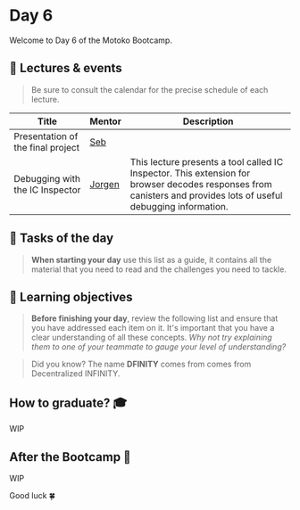 # Day 6
Welcome to Day 6 of the Motoko Bootcamp.

## 🍿 Lectures & events
> Be sure to consult the calendar for the precise schedule of each lecture.

| Title | Mentor |  Description |
|-----------------|-----------------|-----------------|
 Presentation of the final project | <a href="https://twitter.com/seb_icp" target="_blank"> Seb </a> | 
| Debugging with the IC Inspector | <a href="https://twitter.com/Jorgenbuilder" target="_blank"> Jorgen </a> | This lecture presents a tool called IC Inspector. This extension for browser decodes responses from canisters and provides lots of useful debugging information.
##  🧭 Tasks of the day
> **When starting your day** use this list as a guide, it contains all the material that you need to read and the challenges you need to tackle.

## 🎯 Learning objectives
> **Before finishing your day**, review the following list and ensure that you have addressed each item on it. It's important that you have a clear understanding of all these concepts. <i> Why not try explaining them to one of your teammate to gauge your level of understanding? </i>

> Did you know? The name **DFINITY** comes from comes from Decentralized INFINITY.

## How to graduate? 🎓
WIP
## After the Bootcamp 🚀
WIP

Good luck 🍀